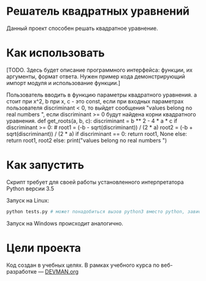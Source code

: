 # Решатель квадратных уравнений
Данный проект способен решать квадратное уравнение.

# Как использовать

[TODO. Здесь будет описание программного интерфейса: функции, их аргументы, формат ответа. Нужен пример кода демонстрирующий импорт модуля и использование функции.]

Пользователь вводить в функцию параметры квадратного уравнения. а стоит при х^2, b при x, c - это const, если при входных параметрах пользователя discriminant < 0, то выйдет сообщения "values belong no real numbers ", если discriminant >= 0 будут найдена корни квадратного уравнения.
 def get_roots(a, b, c):
    discriminant = b ** 2 - 4 * a * c 
    if discriminant >= 0: #
        root1 = (-b - sqrt(discriminant)) / (2 * a)
        root2 = (-b + sqrt(discriminant)) / (2 * a)
        if discriminant == 0:
            return root1, None
        else:
            return root1, root2
    else:
        print("values belong no real numbers ")


# Как запустить

Скрипт требует для своей работы установленного интерпретатора Python версии 3.5

Запуск на Linux:

```bash
python tests.py # может понадобиться вызов python3 вместо python, зависит от настроек операционной системы
```

Запуск на Windows происходит аналогично.

# Цели проекта

Код создан в учебных целях. В рамках учебного курса по веб-разработке ― [DEVMAN.org](https://devman.org)
